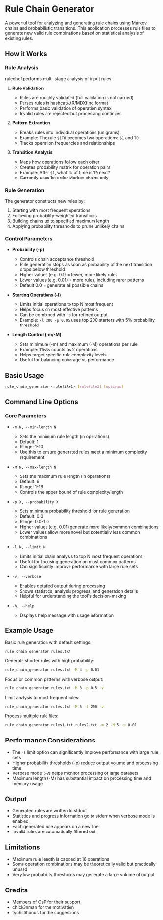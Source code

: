 # Rule Chain Generator

A powerful tool for analyzing and generating rule chains using Markov chains and probabilistic transitions. This application processes rule files to generate new valid rule combinations based on statistical analysis of existing rules.

## How it Works

### Rule Analysis
rulechef performs multi-stage analysis of input rules:

1. **Rule Validation**
   - Rules are roughly validated (full validation is not carried)
   - Parses rules in hashcat/JtR/MDXfind format
   - Performs basic validation of operation syntax
   - Invalid rules are rejected but processing continues
   
3. **Pattern Extraction**
   - Breaks rules into individual operations (unigrams)
   - Example: The rule `$1T0` becomes two operations: `$1` and `T0`
   - Tracks operation frequencies and relationships

4. **Transition Analysis** 
   - Maps how operations follow each other
   - Creates probability matrix for operation pairs
   - Example: After `$1`, what % of time is `T0` next?
   - Currently uses 1st order Markov chains only

### Rule Generation

The generator constructs new rules by:

1. Starting with most frequent operations
2. Following probability-weighted transitions
3. Building chains up to specified maximum length
4. Applying probability thresholds to prune unlikely chains

### Control Parameters

- **Probability (-p)**
  - Controls chain acceptance threshold
  - Rule generation stops as soon as probability of the next transition drops below threshold
  - Higher values (e.g. 0.1) = fewer, more likely rules
  - Lower values (e.g. 0.01) = more rules, including rarer patterns
  - Default 0.0 = generate all possible chains

- **Starting Operations (-l)**
  - Limits initial operations to top N most frequent
  - Helps focus on most effective patterns
  - Can be combined with -p for refined output
  - Example: `-l 200 -p 0.05` uses top 200 starters with 5% probability threshold

- **Length Control (-m/-M)**
  - Sets minimum (-m) and maximum (-M) operations per rule
  - Example: `T0s5s` counts as 2 operations
  - Helps target specific rule complexity levels
  - Useful for balancing coverage vs performance

## Basic Usage

```bash
rule_chain_generator <rulefile1> [rulefile2] [options]
```

## Command Line Options

### Core Parameters

* `-m N, --min-length N`
  - Sets the minimum rule length (in operations)
  - Default: 1
  - Range: 1-10
  - Use this to ensure generated rules meet a minimum complexity requirement

* `-M N, --max-length N`  
  - Sets the maximum rule length (in operations)
  - Default: 6
  - Range: 1-16
  - Controls the upper bound of rule complexity/length

* `-p X, --probability X`
  - Sets minimum probability threshold for rule generation
  - Default: 0.0
  - Range: 0.0-1.0 
  - Higher values (e.g. 0.01) generate more likely/common combinations
  - Lower values allow more novel but potentially less common combinations

* `-l N, --limit N`
  - Limits initial chain analysis to top N most frequent operations
  - Useful for focusing generation on most common patterns
  - Can significantly improve performance with large rule sets

* `-v, --verbose`
  - Enables detailed output during processing
  - Shows statistics, analysis progress, and generation details
  - Helpful for understanding the tool's decision-making

* `-h, --help`
  - Displays help message with usage information

## Example Usage

Basic rule generation with default settings:
```bash
rule_chain_generator rules.txt
```

Generate shorter rules with high probability:
```bash
rule_chain_generator rules.txt -M 4 -p 0.01
```

Focus on common patterns with verbose output:
```bash
rule_chain_generator rules.txt -M 3 -p 0.5 -v
```

Limit analysis to most frequent rules:
```bash 
rule_chain_generator rules.txt -M 5 -l 200 -v
```

Process multiple rule files:
```bash
rule_chain_generator rules1.txt rules2.txt -m 2 -M 5 -p 0.01
```

## Performance Considerations

- The `-l` limit option can significantly improve performance with large rule sets
- Higher probability thresholds (-p) reduce output volume and processing time
- Verbose mode (-v) helps monitor processing of large datasets
- Maximum length (-M) has substantial impact on processing time and memory usage

## Output

- Generated rules are written to stdout
- Statistics and progress information go to stderr when verbose mode is enabled
- Each generated rule appears on a new line
- Invalid rules are automatically filtered out

## Limitations

- Maximum rule length is capped at 16 operations
- Some operation combinations may be theoretically valid but practically unused
- Very low probability thresholds may generate a large volume of output

## Credits

* Members of CsP for their support
* chick3nman for the motivation
* tychotihonus for the suggestions

